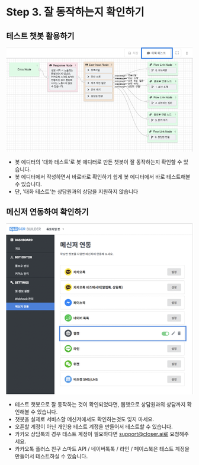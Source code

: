 # Step 3. 잘 동작하는지 확인하기

## 테스트 챗봇 활용하기

![](../../.gitbook/assets/guide_%20%288%29.png)

* 봇 에디터의 '대화 테스트'로 봇 에디터로 만든 챗봇이 잘 동작하는지 확인할 수 있습니다.
* 봇 에디터에서 작성하면서 바로바로 확인하기 쉽게 봇 에디터에서 바로 테스트해볼 수 있습니다.
* 단, '대화 테스트'는 상담원과의 상담을 지원하지 않습니다

## 메신저 연동하여 확인하기

![](../../.gitbook/assets/guide_%20%2812%29.png)

* 테스트 챗봇으로 잘 동작하는 것이 확인되었다면, 웹챗으로 상담원과의 상담까지 확인해볼 수 있습니다.
* 챗봇을 실제로 서비스할 메신저에서도 확인하는것도 잊지 마세요.
* 오픈할 계정이 아닌 개인용 테스트 계정을 만들어서 테스트할 수 있습니다.
* 카카오 상담톡의 경우 테스트 계정이 필요하다면 support@closer.ai로 요청해주세요.
* 카카오톡 플러스 친구 스마트 API / 네이버톡톡 / 라인 / 페이스북은 테스트 계정을 만들어서 테스트하실 수 있습니다.



